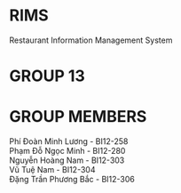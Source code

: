 # RIMS
Restaurant Information Management System

# GROUP 13

# GROUP MEMBERS
Phí Đoàn Minh Lương - BI12-258\
Phạm Đỗ Ngọc Minh - BI12-280\
Nguyễn Hoàng Nam - BI12-303\
Vũ Tuệ Nam - BI12-304\
Đặng Trần Phương Bắc - BI12-306